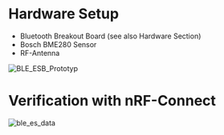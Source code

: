 # Hardware Setup
- Bluetooth Breakout Board (see also Hardware Section)
- Bosch BME280 Sensor
- RF-Antenna

![BLE_ESB_Prototyp](https://github.com/user-attachments/assets/afd345a9-49ae-4a76-9f7d-86f53bd7f310)


# Verification with nRF-Connect
![ble_es_data](https://github.com/user-attachments/assets/911f2a57-eca4-40f8-823e-5ed45d15c606)
